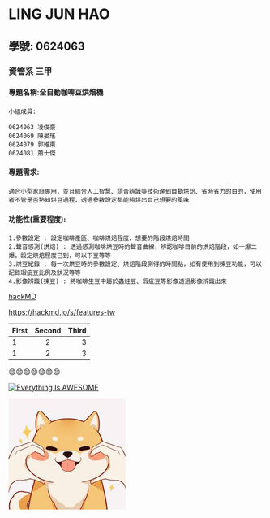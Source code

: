 # LING JUN HAO

## 學號: 0624063

### 資管系 三甲

#### 專題名稱:全自動咖啡豆烘焙機


`小組成員:`
```
0624063 凌俊豪
0624069 陳晏瑤
0624079 郭維東
0624081 蕭士傑
```
#### 專題需求:
```
適合小型家庭專用，並且結合人工智慧、語音辨識等技術達到自動烘焙、省時省力的目的，使用者不管是否熟知烘豆過程，透過參數設定都能夠烘出自己想要的風味
```

#### 功能性(重要程度):
```
1.參數設定 : 設定咖啡產區、咖啡烘焙程度、想要的階段烘焙時間
2.聲音感測(烘焙) : 透過感測咖啡烘豆時的聲音曲線，辨認咖啡目前的烘焙階段，如一爆二爆，設定烘焙程度已到，可以下豆等等
3.烘豆紀錄 : 每一次烘豆時的參數設定、烘焙階段測得的時間點，如有使用到揀豆功能，可以記錄瑕疵豆比例及狀況等等
4.影像辨識(揀豆) : 將咖啡生豆中屬於蟲蛀豆、瑕疵豆等影像透過影像辨識出來
```

[hackMD](https://hackmd.io/s/features-tw)

<https://hackmd.io/s/features-tw>


| First | Second | Third |
|:------|:------:|------:|
| 1 | 2 | 3 |
| 1 | 2 | 3 |


:blush::blush::blush::blush::blush::blush::blush:

[![Everything Is AWESOME](https://img.youtube.com/vi/StTqXEQ2l-Y/0.jpg)](https://www.youtube.com/watch?v=StTqXEQ2l-Y "Everything Is AWESOME")

![mygirlfriend](dog.jpg "hello")







